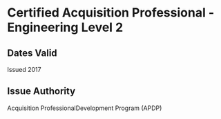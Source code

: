 # Certified Acquisition Professional - Engineering Level 2

## Dates Valid

Issued 2017

## Issue Authority

Acquisition ProfessionalDevelopment Program (APDP)
